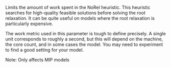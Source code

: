 Limits the amount of work spent in the NoRel heuristic. This heuristic searches for high-quality feasible solutions
before solving the root relaxation. It can be quite useful on models where the root relaxation is particularly
expensive.

The work metric used in this parameter is tough to define precisely. A single unit corresponds to roughly a second, but
this will depend on the machine, the core count, and in some cases the model. You may need to experiment to find a good
setting for your model.

Note: Only affects MIP models